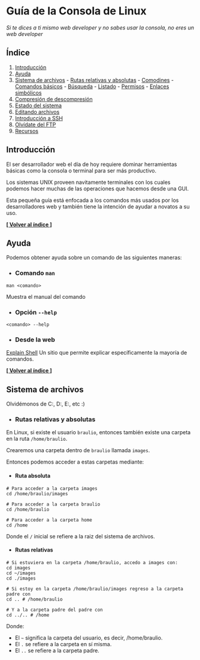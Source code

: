 # Guía de la Consola de Linux

*Si te dices a ti mismo web developer y no sabes usar la consola, no eres un web developer*

## <a name="INDEX">Índice</a>

  1. [Introducción](#introduccion)
  2. [Ayuda](#ayuda)
  3. [Sistema de archivos](#archivos)
    - [Rutas relativas y absolutas](#rutas)
    - [Comodines](#comodines)
    - [Comandos básicos](#comandos-archivos)
    - [Búsqueda](#busqueda)
    - [Listado](#listado)
    - [Permisos](#permisos)
    - [Enlaces simbólicos](#enlaces)
  4. [Compresión de descompresión](#compresion)
  5. [Estado del sistema](#estado)
  6. [Editando archivos](#editar)
  7. [Introducción a SSH](#ssh)
  8. [Olvídate del FTP](#ftp)
  9. [Recursos](#recursos)

## <a name="introduccion">Introducción</a>

El ser desarrollador web el día de hoy requiere dominar herramientas básicas como la consola o terminal para ser más productivo.

Los sistemas UNIX proveen navitamente terminales con los cuales podemos hacer muchas de las operaciones que hacemos desde una GUI. 

Esta pequeña guía está enfocada a los comandos más usados por los desarrolladores web y también tiene la intención de ayudar a novatos a su uso.

**[[ Volver al índice ]](#INDEX)**

## <a name="ayuda">Ayuda</a>

Podemos obtener ayuda sobre un comando de las siguientes maneras:

  - ### Comando <code>man</code>

  ```
  man <comando>
  ```

  Muestra el manual del comando

  - ### Opción <code>--help</code>

  ```
  <comando> --help
  ```

  - ### Desde la web

  [Explain Shell](http://explainshell.com/) Un sitio que permite explicar específicamente la mayoría de comandos.

  **[[ Volver al índice ]](#INDEX)**

## <a name="archivos">Sistema de archivos</a>

Olvidémonos de C:, D:, E:, etc :)

  - ### <a name="rutas">Rutas relativas y absolutas</a>

  En Linux, si existe el usuario <code>braulio</code>, entonces también existe una carpeta en la ruta <code>/home/braulio</code>.

  Crearemos una carpeta dentro de <code>braulio</code> llamada <code>images</code>.

  Entonces podemos acceder a estas carpetas mediante:

  - #### Ruta absoluta

  ```
  # Para acceder a la carpeta images
  cd /home/braulio/images

  # Para acceder a la carpeta braulio
  cd /home/braulio

  # Para acceder a la carpeta home
  cd /home
  ```

  Donde el <code>/</code> inicial se refiere a la raiz del sistema de archivos.

  - #### Rutas relativas

  ```
  # Si estuviera en la carpeta /home/braulio, accedo a images con:
  cd images
  cd ~/images
  cd ./images

  # Si estoy en la carpeta /home/braulio/images regreso a la carpeta padre con
  cd .. # /home/braulio

  # Y a la carpeta padre del padre con
  cd ../.. # /home
  ```

  Donde:
  
  - El <code>~</code> significa la carpeta del usuario, es decir, /home/braulio.
  - El <code>.</code> se refiere a la carpeta en sí misma.
  - El <code>..</code> se refiere a la carpeta padre.
